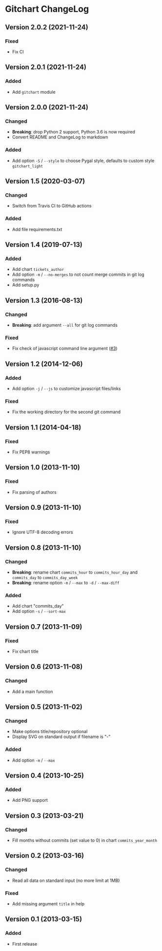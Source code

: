 # Gitchart ChangeLog

## Version 2.0.2 (2021-11-24)

### Fixed

- Fix CI

## Version 2.0.1 (2021-11-24)

### Added

- Add `gitchart` module

## Version 2.0.0 (2021-11-24)

### Changed

- **Breaking**: drop Python 2 support, Python 3.6 is now required
- Convert README and ChangeLog to markdown

### Added

- Add option `-S` / `--style` to choose Pygal style, defaults to custom style `gitchart_light`

## Version 1.5 (2020-03-07)

### Changed

- Switch from Travis CI to GitHub actions

### Added

- Add file requirements.txt

## Version 1.4 (2019-07-13)

### Added

- Add chart `tickets_author`
- Add option `-m` / `--no-merges` to not count merge commits in git log commands
- Add setup.py

## Version 1.3 (2016-08-13)

### Changed

- **Breaking**: add argument `--all` for git log commands

### Fixed

- Fix check of javascript command line argument ([#3](https://github.com/flashcode/gitchart/issues/3))

## Version 1.2 (2014-12-06)

### Added

- Add option `-j` / `--js` to customize javascript files/links

### Fixed

- Fix the working directory for the second git command

## Version 1.1 (2014-04-18)

### Fixed

- Fix PEP8 warnings

## Version 1.0 (2013-11-10)

### Fixed

- Fix parsing of authors

## Version 0.9 (2013-11-10)

### Fixed

- Ignore UTF-8 decoding errors

## Version 0.8 (2013-11-10)

### Changed

- **Breaking**: rename chart `commits_hour` to `commits_hour_day` and `commits_day` to `commits_day_week`
- **Breaking**: rename option `-m` / `--max` to `-d` / `--max-diff`

### Added

- Add chart "commits_day"
- Add option `-s` / `--sort-max`

## Version 0.7 (2013-11-09)

### Fixed

- Fix chart title

## Version 0.6 (2013-11-08)

### Changed

- Add a main function

## Version 0.5 (2013-11-02)

### Changed

- Make options title/repository optional
- Display SVG on standard output if filename is "-"

### Added

- Add option `-m` / `--max`

## Version 0.4 (2013-10-25)

### Added

- Add PNG support

## Version 0.3 (2013-03-21)

### Changed

- Fill months without commits (set value to 0) in chart `commits_year_month`

## Version 0.2 (2013-03-16)

### Changed

- Read all data on standard input (no more limit at 1MB)

### Fixed

- Add missing argument `title` in help

## Version 0.1 (2013-03-15)

### Added

- First release

